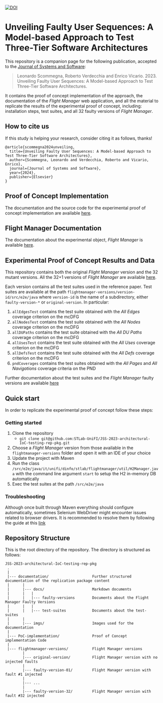 
[![DOI](https://zenodo.org/badge/DOI/10.5281/zenodo.10727675.svg)](https://doi.org/10.5281/zenodo.10727675)

# Unveiling Faulty User Sequences: A Model-based Approach to Test Three-Tier Software Architectures

This repository is a companion page for the following publication, accepted to the [Journal of Systems and Software](https://www.sciencedirect.com/journal/journal-of-systems-and-software):
> Leonardo Scommegna, Roberto Verdecchia and Enrico Vicario. 2023. Unveiling Faulty User Sequences: A Model-based Approach to Test Three-Tier Software Architectures.

It contains the proof of concept implementation of the approach, the documentation of the _Flight Manager_ web application, and all the material to replicate the results of the experimental proof of concept, including:
installation steps, test suites, and all 32 faulty versions of _Flight Manager_.

## How to cite us
 
If this study is helping your research, consider citing it as follows, thanks!

```
@article{scommegna2024unveiling,
  title={Unveiling Faulty User Sequences: A Model-based Approach to Test Three-Tier Software Architectures},
  author={Scommegna, Leonardo and Verdecchia, Roberto and Vicario, Enrico},
  journal={Journal of Systems and Software},
  year={2024},
  publisher={Elsevier}
}
```

## Proof of Concept Implementation

The documentation and the source code for the experimental proof of concept implementation are available [here](PoC-implementation).

## Flight Manager Documentation

The documentation about the experimental object, _Flight Manager_ is available [here](documentation/docs/flight-manager.md).



## Experimental Proof of Concept Results and Data


This repository contains both the original _Flight Manager_ version and the 32 mutant versions.
All the 32+1 versions of _Flight Manager_ are available [here](flightmanager-versions).

Each version contains all the test suites used in the reference paper.
Test suites are available at the path `flightmanager-versions/version-id/src/e2e/java` where `version-id` is the name of a subdirectory, either `faulty-version-*` or `original-version`.
In particular:
1. `allEdgesTest` contains the test suite obtained with the _All Edges_ coverage criterion on the mcDFG
2. `allNodesTest` contains the test suite obtained with the _All Nodes_ coverage criterion on the mcDFG
3. `allDUPaths` contains the test suite obtained with the _All DU Paths_ coverage criterion on the mcDFG
4. `allUsesTest` contains the test suite obtained with the _All Uses_ coverage criterion on the mcDFG
5. `allDefsTest` contains the test suite obtained with the _All Defs_ coverage criterion on the mcDFG
6. `pndCoverages` contains the test suites obtained with the _All Pages_ and _All Navigations_ coverage criteria on the PND

Further documentation about the test suites and the _Flight Manager_ faulty versions are available [here](documentation/docs/experimental-proof-of-concept.md)


## Quick start

In order to replicate the experimental proof of concept follow these steps:

### Getting started

1. Clone the repository 
   - `git clone git@github.com:STLab-UniFI/JSS-2023-architectural-IoC-testing-rep-pkg.git`
2. Choose a _Flight Manager_ version from those available in the `flightmanager-versions` folder and open it with an IDE of your choice
3. Update the project with Maven
4. Run the class `/src/e2e/java/it/unifi/dinfo/stlab/flightmanager/util/H2Manager.java` with the command line argument `start` to setup the H2 in-memory DB automatically
5. Exec the test suites at the path  `/src/e2e/java`

### Troubleshooting

Although once built through Maven everything should configure automatically, sometimes Selenium WebDriver might encounter issues related to browser drivers. It is recommended to resolve them by following the guide at this [link](https://www.selenium.dev/documentation/webdriver/drivers/)

## Repository Structure
This is the root directory of the repository. The directory is structured as follows:

    JSS-2023-architectural-IoC-testing-rep-pkg
     .
     |
     |--- documentation/                    Further structured documentation of the replication package content
     |      |
     |      |--- docs/                      Markdown documents
     |      |   |
     |      |   |--- faulty-versions        Documents about the Flight Manager Faulty Versions
     |      |   |
     |      |   |--- test-suites            Documents about the test-suites
     |      |
     |      |--- imgs/                      Images used for the documentation
     |
     |--- PoC-implementation/               Proof of Concept implementation Code
     |
     |--- flightmanager-versions/           Flight Manager versions
            |
            |--- original-version/          Flight Manager version with no injected faults      
            |
            |--- faulty-version-01/         Flight Manager version with fault #1 injected      
            |
            |--- ...                        
            |
            |--- faulty-version-32/         Flight Manager version with fault #32 injected
